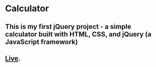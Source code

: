 # Calculator
## This is my first jQuery project - a simple calculator built with HTML, CSS, and jQuery (a JavaScript framework)
## [Live](https://faridulhaque.github.io/Calculator-Jquery/).
